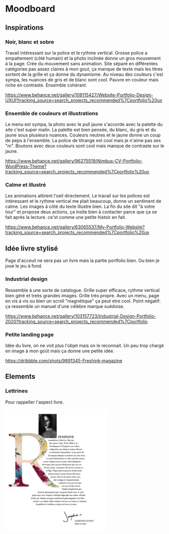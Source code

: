 # Moodboard

## Inspirations

### Noir, blanc et sobre

Travail intéressant sur la police et le rythme vertical. Grosse police a empattement (côté humain) et la photo inclinée donne un gros mouvement à la page. Crée du mouvement sans animation. Site séparé en différentes catégories pas assez claires à mon gout, ça manque de texte mais les titres sortent de la grille et ça donne du dynamisme. Au niveau des couleurs c'est sympa, les nuances de gris et de blanc sont cool. Pauvre en couleur mais riche en contraste. Ensemble cohérant.

https://www.behance.net/gallery/108115427/Website-Portfolio-Design-UXUI?tracking_source=search_projects_recommended%7Cportfolio%20ux

### Ensemble de couleurs et illustrations

Le menu est sympa, la photo avec le pull jaune s'accorde avec la palette du site c'est super malin. La palette est bien pensée, du blanc, du gris et du jaune sous plusieurs nuances. Couleurs neutres et le jaune donne un coup de peps à l'ensemble. La police de titrange est cool mais je n'aime pas ses "m". Boutons avec deux couleurs sont cool mais manque de contraste sur le jaune.

https://www.behance.net/gallery/96275519/Nimbus-CV-Portfolio-WordPress-Theme?tracking_source=search_projects_recommended%7Cportfolio%20ux

### Calme et illustré

Les animations attirent l'oeil directement. Le travail sur les polices est intéressant et le rythme vertical me plait beaucoup, donne un sentiment de calme. Les images à côté du texte illustre bien. La fin du site dit "à votre tour" et propose deux actions, ça insite bien à contacter parce que ça se fait après la lecture. ce'st comme une petite histoir en fait.

https://www.behance.net/gallery/63065537/My-Portfolio-Website?tracking_source=search_projects_recommended%7Cportfolio%20ux

## Idée livre stylisé

Page d'acceuil ne sera pas un livre mais la partie portfolio bien. Ou bien je joue le jeu à fond.

### Industrial design

Ressemble à une sorte de catalogue. Grille super efficace, rythme vertical bien géré et treès grandes images. Grille très propre. Avec un menu, page en vis à vis ou bien un scroll "magnétique" ça peut etre cool. Point négatif: ça ressemble un manuel d'une célèbre marque suédoise.

https://www.behance.net/gallery/103157723/Industrial-Design-Portfolio-2020?tracking_source=search_projects_recommended%7Cportfolio

### Petite landing page

Idée du livre, on ne voit plus l'objet mais on le reconnait. Un peu trop chargé en image à mon goût mais ça donne une petite idée.

https://dribbble.com/shots/9891345-Freshink-magazine

## Elements

### Lettrines

Pour rappeller l'aspect livre.

![Image d'une lettrine](img/lettrine.png)
